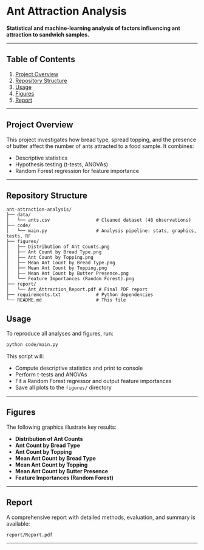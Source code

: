 # Ant Attraction Analysis

**Statistical and machine-learning analysis of factors influencing ant attraction to sandwich samples.**

---

## Table of Contents

1. [Project Overview](#project-overview)  
2. [Repository Structure](#repository-structure)  
3. [Usage](#usage)  
4. [Figures](#figures)  
5. [Report](#report)  

---

## Project Overview

This project investigates how bread type, spread topping, and the presence of butter affect the number of ants attracted to a food sample. It combines:

- Descriptive statistics  
- Hypothesis testing (t-tests, ANOVAs)  
- Random Forest regression for feature importance  

---

## Repository Structure

```
ant-attraction-analysis/
├── data/
│   └── ants.csv                 # Cleaned dataset (48 observations)
├── code/
│   └── main.py                  # Analysis pipeline: stats, graphics, tests, RF
├── figures/
│   ├── Distribution of Ant Counts.png
│   ├── Ant Count by Bread Type.png
│   ├── Ant Count by Topping.png
│   ├── Mean Ant Count by Bread Type.png
│   ├── Mean Ant Count by Topping.png
│   ├── Mean Ant Count by Butter Presence.png
│   └── Feature Importances (Random Forest).png
├── report/
│   └── Ant_Attraction_Report.pdf # Final PDF report
├── requirements.txt             # Python dependencies
└── README.md                    # This file
```


## Usage

To reproduce all analyses and figures, run:

```bash
python code/main.py
```

This script will:

- Compute descriptive statistics and print to console  
- Perform t-tests and ANOVAs  
- Fit a Random Forest regressor and output feature importances  
- Save all plots to the `figures/` directory  

---

## Figures

The following graphics illustrate key results:

- **Distribution of Ant Counts**  
- **Ant Count by Bread Type**  
- **Ant Count by Topping**  
- **Mean Ant Count by Bread Type**  
- **Mean Ant Count by Topping**  
- **Mean Ant Count by Butter Presence**  
- **Feature Importances (Random Forest)**  

---

## Report

A comprehensive report with detailed methods, evaluation, and summary is available:

```
report/Report.pdf
```

---
